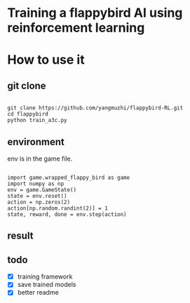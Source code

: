 # Training a flappybird AI using reinforcement learning


# How to use it

## git clone

```{python}

git clone https://github.com/yangmuzhi/flappybird-RL.git
cd flappybird
python train_a3c.py

```
## environment

env is in the game file.

```{python}

import game.wrapped_flappy_bird as game
import numpy as np
env = game.GameState()
state = env.reset()
action = np.zeros(2)
action[np.random.randint(2)] = 1
state, reward, done = env.step(action)

```
## result



## todo

- [x] training  framework
- [x] save trained models
- [x] better readme
